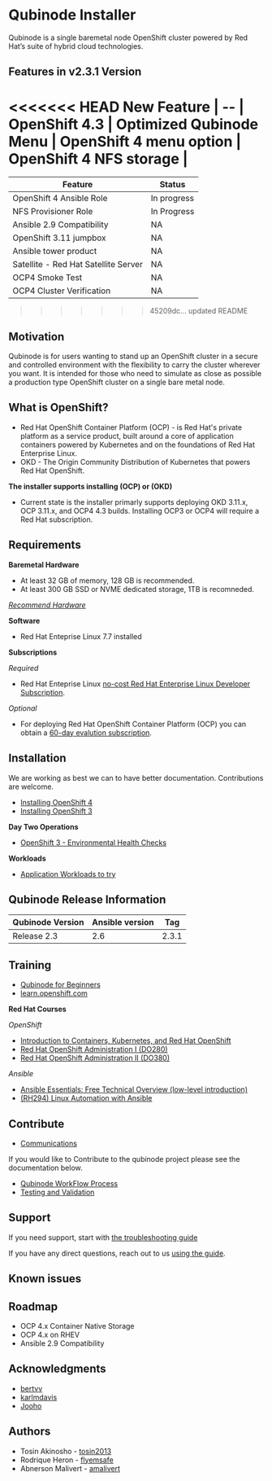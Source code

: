# Qubinode Installer
Qubinode is a single baremetal node OpenShift cluster powered by Red Hat’s suite of hybrid cloud technologies.


## Features in v2.3.1 Version

<<<<<<< HEAD
New Feature |
-- |
OpenShift 4.3 |
Optimized Qubinode Menu  |
OpenShift 4 menu option  |
OpenShift 4 NFS storage  |
=======
Feature  |  Status
--|---
OpenShift 4 Ansible Role  | In progress
NFS Provisioner Role | In Progress
Ansible 2.9 Compatibility  | NA
OpenShift 3.11 jumpbox  | NA
Ansible tower product  | NA  |  
Satellite - Red Hat Satellite Server  | NA  |  
OCP4 Smoke Test  | NA  |  
OCP4 Cluster Verification  | NA  |  
>>>>>>> 45209dc... updated README

## Motivation
Qubinode is for users wanting to stand up an OpenShift cluster in a secure and controlled environment with the flexibility to carry the cluster wherever you want. It is intended for those who need to simulate as close as possible a production type OpenShift cluster on a single bare metal node.

## What is OpenShift?
* Red Hat OpenShift Container Platform (OCP) - is Red Hat's private platform as a service product, built around a core of application containers powered by Kubernetes and on the foundations of Red Hat Enterprise Linux.
* OKD - The Origin Community Distribution of Kubernetes that powers Red Hat OpenShift.

**The installer supports installing (OCP) or (OKD)**
 - Current state is the installer primarly supports deploying OKD 3.11.x, OCP 3.11.x, and OCP4 4.3 builds. Installing OCP3 or OCP4 will require a Red Hat subscription.

## Requirements

**Baremetal Hardware**
* At least 32 GB of memory, 128 GB is recommended.
* At least 300 GB SSD or NVME dedicated storage, 1TB is recomneded.

_[Recommend Hardware](docs/supported_hardware_coniguration.md)_

**Software**
* Red Hat Enteprise Linux 7.7 installed

**Subscriptions**

_Required_
* Red Hat Enteprise Linux [no-cost Red Hat Enterprise Linux Developer Subscription](https://developers.redhat.com/articles/faqs-no-cost-red-hat-enterprise-linux/).

_Optional_
* For deploying Red Hat OpenShift Container Platform (OCP) you can obtain a [60-day evalution subscription](https://www.redhat.com/en/technologies/cloud-computing/openshift/try-it?intcmp=701f2000000RQykAAG&extIdCarryOver=true&sc_cid=701f2000001OH74AAG).

## Installation

We are working as best we can to have better documentation. Contributions are welcome.

- [Installing OpenShift 4](docs/openshift4_installation_steps.md)
- [Installing OpenShift 3](docs/openshift3_installation_steps.adoc)

**Day Two Operations**
- [OpenShift 3 - Environmental Health Checks](https://medium.com/@tcij1013/openshift-3-11-day-two-operations-environment-health-checks-62d9237c7483)

**Workloads**
- [Application Workloads to try](docs/workloads/README.md)
  
## Qubinode Release Information

| Qubinode Version  | Ansible version | Tag |
| ------------- | ----------------- |-----------------|
|     Release 2.3     | 2.6               | 2.3.1 |


## Training
* [Qubinode for Beginners](docs/beginners.adoc)
* [learn.openshift.com](https://learn.openshift.com/)

**Red Hat Courses**

_OpenShift_
* [Introduction to Containers, Kubernetes, and Red Hat OpenShift](https://www.redhat.com/en/services/training/do180-introduction-containers-kubernetes-red-hat-openshift)
* [Red Hat OpenShift Administration I (DO280)](https://www.redhat.com/en/services/training/do280-red-hat-openshift-administration-i)
* [Red Hat OpenShift Administration II (DO380)](https://www.redhat.com/en/services/training/do380-red-hat-openshift-administration-ii-high-availability)

_Ansible_
- [Ansible Essentials: Free Technical Overview (low-level introduction)](https://www.redhat.com/en/services/training/do007-ansible-essentials-simplicity-automation-technical-overview)
- [(RH294) Linux Automation with Ansible](https://www.redhat.com/en/services/training/rh294-red-hat-system-administration-iii-linux-automation)

## Contribute
* [Communications](docs/communication.adoc)


If you would like to Contribute to the qubinode project please see the documentation below.  
* [Qubinode WorkFlow Process](docs/qubinode_git_branching_model.adoc)  
* [Testing and Validation](test/README.md)  

## Support
If you need support, start with [the troubleshooting guide](docs/troubleshooting-monitoring.adoc)

If you have any direct questions, reach out to us [using the guide](docs/communication.adoc).

## Known issues

## Roadmap
* OCP 4.x Container Native Storage
* OCP 4.x on RHEV
* Ansible 2.9 Compatibility

## Acknowledgments
* [bertvv](https://github.com/bertvv)
* [karlmdavis](https://github.com/karlmdavis)
* [Jooho](https://github.com/Jooho)

## Authors
* Tosin Akinosho - [tosin2013](https://github.com/tosin2013)
* Rodrique Heron - [flyemsafe](https://github.com/flyemsafe)
* Abnerson Malivert - [amalivert](https://github.com/amalivert)
